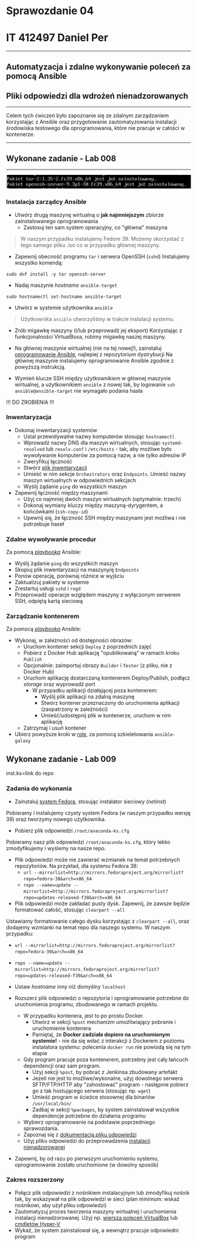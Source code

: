 # Sprawozdanie 04
# IT 412497 Daniel Per
---

## Automatyzacja i zdalne wykonywanie poleceń za pomocą Ansible
## Pliki odpowiedzi dla wdrożeń nienadzorowanych
---
Celem tych ćwiczeń było zapoznanie się ze zdalnym zarządzaniem korzystając z Ansible oraz przygotowanie zautomatyzowania instalacji środowiska testowego dla oprogramowania, które nie pracuje w całości w kontenerze.

---

## Wykonane zadanie - Lab 008
---

![ss](./ss/ss01.png)


### Instalacja zarządcy Ansible
* Utwórz drugą maszynę wirtualną o **jak najmniejszym** zbiorze zainstalowanego oprogramowania
  * Zastosuj ten sam system operacyjny, co "główna" maszyna
> W naszym przypadku instalujemy Fedore 39. Możemy skorzystać z tego samego pliku .iso co w przypadku głównej maszyny.

  * Zapewnij obecność programu `tar` i serwera OpenSSH (`sshd`)
Instalujemy wszystko komendą:
```
sudo dnf install -y tar openssh-server
```

  * Nadaj maszynie *hostname* `ansible-target`
```
sudo hostnamectl set-hostname ansible-target
```

  * Utwórz w systemie użytkownika `ansible`
> Użytkownika `ansible` utworzyliśmy w trakcie instalacji systemu.

  * Zrób migawkę maszyny (i/lub przeprowadź jej eksport)
Korzystając z funkcjonalności VirtualBoxa, robimy migawkę naszej maszyny.

* Na głównej maszynie wirtualnej (nie na tej nowej!), zainstaluj [oprogramowanie Ansible](https://docs.ansible.com/ansible/latest/installation_guide/index.html), najlepiej z repozytorium dystrybucji
Na głównej maszynie instalujemy oprogramowanie Ansible zgodnie z powyższą instrukcją.

* Wymień klucze SSH między użytkownikiem w głównej maszynie wirtualnej, a użytkownikiem `ansible` z nowej tak, by logowanie `ssh ansible@ansible-target` nie wymagało podania hasła

!!! DO ZROBIENIA !!!

### Inwentaryzacja
* Dokonaj inwentaryzacji systemów
  * Ustal przewidywalne nazwy komputerów stosując `hostnamectl`
  * Wprowadź nazwy DNS dla maszyn wirtualnych, stosując `systemd-resolved` lub `resolv.conf` i `/etc/hosts` - tak, aby możliwe było wywoływanie komputerów za pomocą nazw, a nie tylko adresów IP
  * Zweryfikuj łączność
  * Stwórz [plik inwentaryzacji](https://docs.ansible.com/ansible/latest/getting_started/get_started_inventory.html)
  * Umieść w nim sekcje `Orchestrators` oraz `Endpoints`. Umieść nazwy maszyn wirtualnych w odpowiednich sekcjach
  * Wyślij żądanie `ping` do wszystkich maszyn
* Zapewnij łączność między maszynami
  * Użyj co najmniej dwóch maszyn wirtualnych (optymalnie: trzech)
  * Dokonaj wymiany kluczy między maszyną-dyrygentem, a końcówkami (`ssh-copy-id`)
  * Upewnij się, że łączność SSH między maszynami jest możliwa i nie potrzebuje haseł
  
### Zdalne wywoływanie procedur
Za pomocą [*playbooka*](https://docs.ansible.com/ansible/latest/getting_started/get_started_playbook.html) Ansible:
  * Wyślij żądanie `ping` do wszystkich maszyn
  * Skopiuj plik inwentaryzacji na maszyny/ę `Endpoints`
  * Ponów operację, porównaj różnice w wyjściu
  * Zaktualizuj pakiety w systemie
  * Zrestartuj usługi `sshd` i `rngd`
  * Przeprowadź operacje względem maszyny z wyłączonym serwerem SSH, odpiętą kartą sieciową
  
### Zarządzanie kontenerem
Za pomocą [*playbooka*](https://docs.ansible.com/ansible/latest/getting_started/get_started_playbook.html) Ansible:
* Wykonaj, w zależności od dostępności obrazów:
  * Uruchom kontener sekcji `Deploy` z poprzednich zajęć
  * Pobierz z Docker Hub aplikację "opublikowaną" w ramach kroku `Publish`
  * Opcjonalnie: zaimportuj obrazy `Builder` i `Tester` (z pliku, nie z Docker Hub)
  * Uruchom aplikację dostarczaną kontenerem Deploy/Publish, podłącz *storage* oraz wyprowadź port
    * W przypadku aplikacji działającej poza kontenerem:
      * Wyślij plik aplikacji na zdalną maszynę
      * Stwórz kontener przeznaczony do uruchomienia aplikacji (zaopatrzony w zależności)
      * Umieść/udostępnij plik w kontenerze, uruchom w nim aplikację
  * Zatrzymaj i usuń kontener
* Ubierz powyższe kroki w [*rolę*](https://docs.ansible.com/ansible/latest/playbook_guide/playbooks_reuse_roles.html), za pomocą szkieletowania `ansible-galaxy`
  





## Wykonane zadanie - Lab 009

inst.ks=link do repo



### Zadania do wykonania
* Zainstaluj [system Fedora](https://download.fedoraproject.org/pub/fedora/linux/releases/), stosując instalator sieciowy (*netinst*)

Pobieramy i instalujemy czysty system Fedora (w naszym przypadku wersję 39) oraz tworzymy nowego użytkownika. 

* Pobierz plik odpowiedzi `/root/anaconda-ks.cfg`

Pobieramy nasz plik odpowiedzi `/root/anaconda-ks.cfg`, który lekko zmodyfikujemy i wyślemy na nasze repo.

* Plik odpowiedzi może nie zawierać wzmianek na temat potrzebnych repozytoriów. Na przykład, dla systemu Fedora 38:
  * `url --mirrorlist=http://mirrors.fedoraproject.org/mirrorlist?repo=fedora-38&arch=x86_64`
  * `repo --name=update --mirrorlist=http://mirrors.fedoraproject.org/mirrorlist?repo=updates-released-f38&arch=x86_64`
* Plik odpowiedzi może zakładać pusty dysk. Zapewnij, że zawsze będzie formatować całość, stosując `clearpart --all`

Ustawiamy formatowanie całego dysku korzystając z `clearpart --all`, oraz dodajemy wzmianki na temat repo dla naszego systemu. W naszym przypadku:
  * `url --mirrorlist=http://mirrors.fedoraproject.org/mirrorlist?repo=fedora-39&arch=x86_64`
  * `repo --name=update --mirrorlist=http://mirrors.fedoraproject.org/mirrorlist?repo=updates-released-f39&arch=x86_64`

* Ustaw *hostname* inny niż domyślny `localhost`
* Rozszerz plik odpowiedzi o repozytoria i oprogramowanie potrzebne do uruchomienia programu, zbudowanego w ramach projektu. 
  * W przypadku kontenera, jest to po prostu Docker.
    * Utwórz w sekcji `%post` mechanizm umożliwiający pobranie i uruchomienie kontenera
    * Pamiętaj, że **Docker zadziała dopiero na uruchomionym systemie!** - nie da się wdać z interakcji z Dockerem z poziomu instalatora systemu: polecenia `docker run` nie powiodą się na tym etapie
  * Gdy program pracuje poza kontenerem, potrzebny jest cały łańcuch dependencji oraz sam program.
    * Użyj sekcji `%post`, by pobrać z Jenkinsa zbudowany artefakt
    * Jeżeli nie jest to możliwe/wykonalne, użyj dowolnego serwera SFTP/FTP/HTTP aby "zahostować" program - następnie pobierz go z tak hostującego serwera (stosując np. `wget`)
    * Umieść program w ścieżce stosownej dla binariów `/usr/local/bin/`
    * Zadbaj w sekcji `%packages`, by system zainstalował wszystkie dependencje potrzebne do działania programu
  * Wybierz oprogramowanie na podstawie poprzedniego sprawozdania.
  * Zapoznaj się z [dokumentacją pliku odpowiedzi](https://access.redhat.com/documentation/en-us/red_hat_enterprise_linux/9/html/performing_an_advanced_rhel_9_installation/kickstart-commands-and-options-reference_installing-rhel-as-an-experienced-user)
  * Użyj pliku odpowiedzi do przeprowadzenia [instalacji nienadzorowanej](https://docs.fedoraproject.org/en-US/fedora/f36/install-guide/advanced/Kickstart_Installations/)
* Zapewnij, by od razu po pierwszym uruchomieniu systemu, oprogramowanie zostało uruchomione (w dowolny sposób)




### Zakres rozszerzony
* Połącz plik odpowiedzi z nośnikiem instalacyjnym lub zmodyfikuj nośnik tak, by wskazywał na plik odpowiedzi w sieci (plan minimum: wskaź nośnikowi, aby użył pliku odpowiedzi)
* Zautomatyzuj proces tworzenia maszyny wirtualnej i uruchomienia instalacji nienadzorowanej. Użyj np. [wiersza poleceń VirtualBox](https://www.virtualbox.org/manual/ch08.html) lub [cmdletów Hyper-V](https://learn.microsoft.com/en-us/virtualization/hyper-v-on-windows/quick-start/try-hyper-v-powershell)
* Wykaż, że system zainstalował się, a wewnątrz pracuje odpowiedni program
